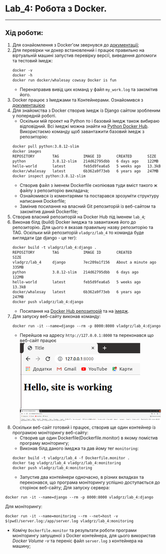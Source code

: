 # Lab_4: Робота з Docker.

****

## Хід роботи:
1. Для ознайомлення з Docker'ом звернувся до [документації](https://docs.docker.com/);
2. Для перевірки чи докер встановлений і працює правильно на віртуальній машині запустив перевірку версії, виведення допомоги та тестовий імедж:
    ```
    docker -v
    docker -h
    docker run docker/whalesay cowsay Docker is fun
    ```
    - Перенаправив вивід цих команд у файл `my_work.log` та закомітив його.
3. Docker працює з Імеджами та Контейнерами. Ознайомився з [документацією](https://docs.docker.com/engine/reference/builder/)
4. Для знайомства з Docker створив імедж із Django сайтом зробленим у попередній роботі.
    - Оскільки мій проект на Python то і базовий імедж також вибираю відповідний. Всі імеджі можна знайти на [Python Docker Hub](https://hub.docker.com/_/python). Використаємо команду щоб завантажити базовий імедж з репозиторію:
    ```
    docker pull python:3.8.12-slim
    docker images
    REPOSITORY        TAG           IMAGE ID       CREATED       SIZE
    python            3.8.12-slim   214d62795dbb   6 days ago    122MB
    hello-world       latest        feb5d9fea6a5   5 weeks ago   13.3kB
    docker/whalesay   latest        6b362a9f73eb   6 years ago   247MB
    docker inspect python:3.8.12-slim
    ```
   - Створив файл з іменем Dockerfile скопіював туди вміст такого ж файлу з репозиторію викладача;
   - Ознайомився із коментарями та постарався зрозуміти структуру написання Dockerfile;
   - Замінив посилання на власний Git репозиторій із веб-сайтом та закомітив даний Dockerfile;
5. Створив власний репозиторій на Docker Hub під іменем `lab_4`;
6. Виконав білд (build) Docker імеджа та завантажив його до репозиторію. Для цього я вказав правильну назву репозиторію та TAG. Оскільки мій репозиторій `vladgrz/lab_4` то команда буде виглядати (де django - це тег):
   ```
   docker build -t vladgrz/lab_4:django .
   REPOSITORY        TAG           IMAGE ID       CREATED              SIZE
   vladgrz/lab_4     django        7ec209a1f156   About a minute ago   335MB
   python            3.8.12-slim   214d62795dbb   6 days ago           122MB
   hello-world       latest        feb5d9fea6a5   5 weeks ago          13.3kB
   docker/whalesay   latest        6b362a9f73eb   6 years ago          247MB
   docker push vladgrz/lab_4:django
   ```
   - Посилання на [Docker Hub репозиторій](https://hub.docker.com/repository/docker/vladgrz/lab_4/) та на [імедж](https://hub.docker.com/layers/vladgrz/lab_4/django/images/sha256-829f4bcbb4e9f24000f85efb1ab9191b9fe0079f084db8785d06b9223f2273f2?context=explore).
7. Для запуску веб-сайту виконав команду:
   ```
   docker run -it --name=django --rm -p 8000:8000 vladgrz/lab_4:django
   ```
   - Перейшов на адресу `http://127.0.0.1:8000` та переконався що веб-сайт працює  
   ![Main page](imgs/main.png "Main page")
   ![Health page](imgs/health.png "Health page")
8. Оскільки веб-сайт готовий і працює, створив ще один контейнер із програмою моніторингу веб-сайту:
   - Створив ще один Dockerfile(Dockerfile.monitor) в якому помістив програму моніторингу;
   - Виконав білд даного імеджа та дав йому тег `monitoring`:
   ```
   docker build -t vladgrz/lab_4 -f Dockerfile.monitor .
   docker tag vladgrz/lab_4 vladgrz/lab_4:monitoring
   docker push vladgrz/lab_4:monitoring
   ```
   - Запустив два контейнери одночасно, в різних вкладках та переконався, що програма моніторингу успішно доступається до сторінок веб-сайту;
Для запуску сервера:
```
docker run -it --name=django --rm -p 8000:8000 vladgrz/lab_4:django
```
Для моніторингу:
```
docker run -it --name=monitoring --rm --net=host -v $(pwd)/server.log:/app/server.log vladgrz/lab_4:monitoring
```
   - Комічу `Dockerfile.monitor` та результати роботи програми моніторингу запущеної з Docker контейнера, для цього використав _Docker Volume -v_ та переніс файл `server.log` з контейнера на машину;